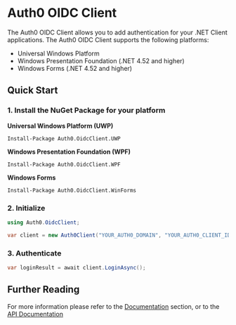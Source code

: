 # Auth0 OIDC Client

The Auth0 OIDC Client allows you to add authentication for your .NET Client applications. The Auth0 OIDC Client supports the following platforms:

* Universal Windows Platform
* Windows Presentation Foundation (.NET 4.52 and higher)
* Windows Forms (.NET 4.52 and higher)

## Quick Start

### 1. Install the NuGet Package for your platform

**Universal Windows Platform (UWP)**

```text
Install-Package Auth0.OidcClient.UWP
```

**Windows Presentation Foundation (WPF)**

```text
Install-Package Auth0.OidcClient.WPF
```

**Windows Forms**

```text
Install-Package Auth0.OidcClient.WinForms
```

### 2. Initialize 

```csharp
using Auth0.OidcClient;

var client = new Auth0Client("YOUR_AUTH0_DOMAIN", "YOUR_AUTH0_CLIENT_ID");
```

### 3. Authenticate

```csharp
var loginResult = await client.LoginAsync();
```

## Further Reading

For more information please refer to the [Documentation](/documentation) section, or to the [API Documentation](/api)